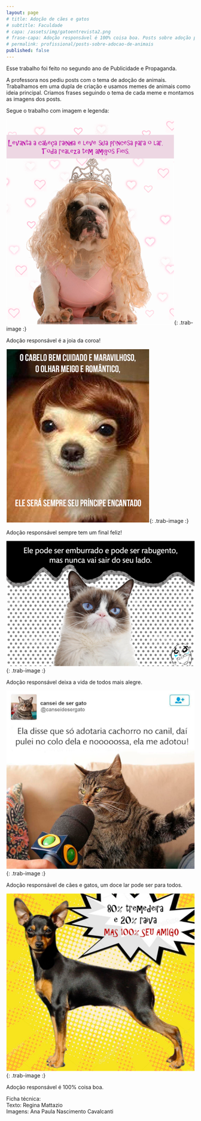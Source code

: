```yaml
---
layout: page
# title: Adoção de cães e gatos
# subtitle: Faculdade
# capa: /assets/img/gatoentrevista2.png
# frase-capa: Adoção responsável é 100% coisa boa. Posts sobre adoção para faculdade.
# permalink: profissional/posts-sobre-adocao-de-animais
published: false
---
```


Esse trabalho foi feito no segundo ano de Publicidade e Propaganda.

A professora nos pediu posts com o tema de adoção de animais. Trabalhamos em uma dupla de criação e usamos memes de animais como ideia principal. Criamos frases seguindo o tema de cada meme e montamos as imagens dos posts.

Segue o trabalho com imagem e legenda:

![imagem de um bulldog branco vestindo um collant cor de rosa, uma peruca loura e uma coroa, acima a frase 'Levanta a cabeça rainha e leve sua princesa para o lar. Toda realeza tem amigos fieis.'](/assets/img/rainha2.png){: .trab-image :}  
<p class="portif-text">
Adoção responsável é a joia da coroa!
</p>


![imagem de um chihuahua com pelagem amarelo clara usando uma peruca de cor castanha e corte arredondado, acompanhando a frase 'O cabelo bem cuidado e maravilhoso, o olhar meigo e romântico, ele será sempre seu príncipe encantado.'](/assets/img/principe.png){: .trab-image :}  
<p class="portif-text">
Adoção responsável sempre tem um final feliz!
</p>


![foto do gato siamês conhecido como grumpy cat ou gato rabugento e acima a frase 'ele pode ser emburrado e pode ser rabugento, mas nunca vai sair do seu lado.'](/assets/img/rabugento2.png){: .trab-image :}  
<p class="portif-text">
Adoção responsável deixa a vida de todos mais alegre.
</p>


![imitacao de uma postagem com o meme do gato dando entrevista e a frase 'ela disse que só adotaria cachorro no canil, saí pulei no colo dela e nooooossa, ela me adotou!'](/assets/img/gatoentrevista2.png){: .trab-image :}  
<p class="portif-text">
Adoção responsável de cães e gatos, um doce lar pode ser para todos.
</p>


![foto de um cachorro pinscher num fundo amarelo com o balão de fala indicando grito e a frase '80% tremedeira e 20% raiva mas 100% seu amigo.'](/assets/img/tremedeira2.png){: .trab-image :}  
<p class="portif-text">
Adoção responsável é 100% coisa boa.
</p>


Ficha técnica:  
Texto: Regina Mattazio  
Imagens: Ana Paula Nascimento Cavalcanti
